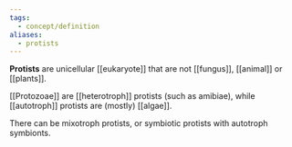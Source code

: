 ```yaml
---
tags:
  - concept/definition
aliases:
  - protists
---
```

**Protists** are unicellular [[eukaryote]] that are not [[fungus]], [[animal]] or [[plants]].

[[Protozoae]] are [[heterotroph]] protists (such as amibiae), while [[autotroph]] protists are (mostly) [[algae]].

There can be mixotroph protists, or symbiotic protists with autotroph symbionts.
